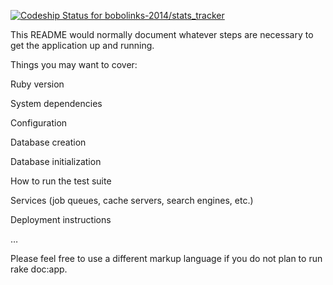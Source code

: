 [ ![Codeship Status for bobolinks-2014/stats_tracker](https://www.codeship.io/projects/ad38b680-15ea-0132-f381-3ada423a8ca3/status)](https://www.codeship.io/projects/33767)

This README would normally document whatever steps are necessary to get the application up and running.

Things you may want to cover:

Ruby version

System dependencies

Configuration

Database creation

Database initialization

How to run the test suite

Services (job queues, cache servers, search engines, etc.)

Deployment instructions

…

Please feel free to use a different markup language if you do not plan to run rake doc:app.
